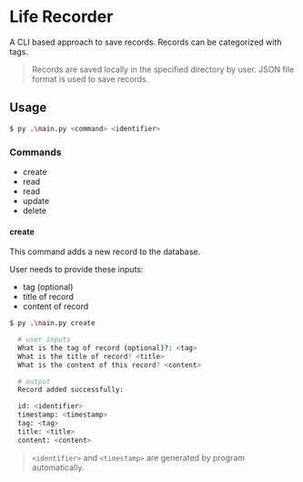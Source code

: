 # Life Recorder

A CLI based approach to save records. Records can be categorized with tags.

> Records are saved locally in the specified directory by user. JSON file format
> is used to save records.

## Usage

```bash
$ py .\main.py <command> <identifier>
```

### Commands

- create
- read
- read <identifier>
- update <identifier>
- delete <identifier>

#### create

This command adds a new record to the database.

User needs to provide these inputs:

- tag (optional)
- title of record
- content of record

```bash
$ py .\main.py create

  # user inputs
  What is the tag of record (optional)?: <tag>
  What is the title of record? <title>
  What is the content of this record? <content>

  # output
  Record added successfully:

  id: <identifier>
  timestamp: <timestamp>
  tag: <tag>
  title: <title>
  content: <content>
```

> `<identifier>` and `<timestamp>` are generated by program automatically.
